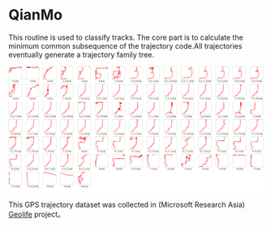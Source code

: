 # QianMo

This routine is used to classify tracks. The core part is to calculate the minimum common subsequence of the trajectory code.All trajectories eventually generate a trajectory family tree.

![img](img/71to20.png)

This GPS trajectory dataset was collected in (Microsoft Research Asia) [Geolife](https://www.microsoft.com/en-us/research/project/geolife-building-social-networks-using-human-location-history/?from=http%3A%2F%2Fresearch.microsoft.com%2Fen-us%2Fprojects%2Fgeolife%2Fdefault.aspx) project。